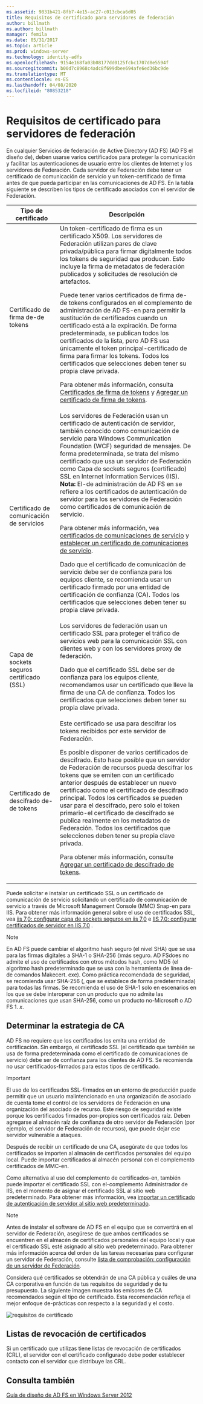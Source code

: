 ```yaml
---
ms.assetid: 9831b421-8fb7-4e15-ac27-c013cbca6d05
title: Requisitos de certificado para servidores de federación
author: billmath
ms.author: billmath
manager: femila
ms.date: 05/31/2017
ms.topic: article
ms.prod: windows-server
ms.technology: identity-adfs
ms.openlocfilehash: 9154e168fa03b08177dd0125fcbc1707d8e5594f
ms.sourcegitcommit: b00d7c8968c4adc8f699dbee694afe6ed36bc9de
ms.translationtype: MT
ms.contentlocale: es-ES
ms.lasthandoff: 04/08/2020
ms.locfileid: "80853218"
---
```

# <a name="certificate-requirements-for-federation-servers"></a>Requisitos de certificado para servidores de federación

En cualquier Servicios de federación de Active Directory (AD FS) \(AD FS el diseño de\), deben usarse varios certificados para proteger la comunicación y facilitar las autenticaciones de usuario entre los clientes de Internet y los servidores de Federación. Cada servidor de Federación debe tener un certificado de comunicación de servicio y un token\-certificado de firma antes de que pueda participar en las comunicaciones de AD FS. En la tabla siguiente se describen los tipos de certificado asociados con el servidor de Federación.  
  
|Tipo de certificado|Descripción|  
|--------------------|---------------|  
|Certificado de firma de\-de tokens|Un token\-certificado de firma es un certificado X509. Los servidores de Federación utilizan pares de clave privada\/pública para firmar digitalmente todos los tokens de seguridad que producen. Esto incluye la firma de metadatos de federación publicados y solicitudes de resolución de artefactos.<p>Puede tener varios certificados de firma de\-de tokens configurados en el complemento de administración de AD FS\-en para permitir la sustitución de certificados cuando un certificado está a la expiración. De forma predeterminada, se publican todos los certificados de la lista, pero AD FS usa únicamente el token principal\-certificado de firma para firmar los tokens. Todos los certificados que selecciones deben tener su propia clave privada.<p>Para obtener más información, consulta [Certificados de firma de tokens](Token-Signing-Certificates.md) y [Agregar un certificado de firma de tokens](../../ad-fs/deployment/Add-a-Token-Signing-Certificate.md).|  
|Certificado de comunicación de servicios|Los servidores de Federación usan un certificado de autenticación de servidor, también conocido como comunicación de servicio para Windows Communication Foundation \(WCF\) seguridad de mensajes. De forma predeterminada, se trata del mismo certificado que usa un servidor de Federación como Capa de sockets seguros \(certificado\) SSL en Internet Information Services \(IIS\). **Nota:** El\-de administración de AD FS en se refiere a los certificados de autenticación de servidor para los servidores de Federación como certificados de comunicación de servicio.<p>Para obtener más información, vea [certificados de comunicaciones de servicio](Service-Communications-Certificates.md) y [establecer un certificado de comunicaciones de servicio](../../ad-fs/deployment/Set-a-Service-Communications-Certificate.md).<p>Dado que el certificado de comunicación de servicio debe ser de confianza para los equipos cliente, se recomienda usar un certificado firmado por una entidad de certificación de confianza \(CA\). Todos los certificados que selecciones deben tener su propia clave privada.|  
|Capa de sockets seguros certificado \(SSL\)|Los servidores de federación usan un certificado SSL para proteger el tráfico de servicios web para la comunicación SSL con clientes web y con los servidores proxy de federación.<p>Dado que el certificado SSL debe ser de confianza para los equipos cliente, recomendamos usar un certificado que lleve la firma de una CA de confianza. Todos los certificados que selecciones deben tener su propia clave privada.|  
|Certificado de descifrado de\-de tokens|Este certificado se usa para descifrar los tokens recibidos por este servidor de Federación.<p>Es posible disponer de varios certificados de descifrado. Esto hace posible que un servidor de Federación de recursos pueda descifrar los tokens que se emiten con un certificado anterior después de establecer un nuevo certificado como el certificado de descifrado principal. Todos los certificados se pueden usar para el descifrado, pero solo el token primario\-el certificado de descifrado se publica realmente en los metadatos de Federación. Todos los certificados que selecciones deben tener su propia clave privada.<p>Para obtener más información, consulte [Agregar un certificado de descifrado de tokens](../../ad-fs/deployment/Add-a-Token-Decrypting-Certificate.md).|  
  
Puede solicitar e instalar un certificado SSL o un certificado de comunicación de servicio solicitando un certificado de comunicación de servicio a través de Microsoft Management Console \(MMC\) Snap\-en para IIS. Para obtener más información general sobre el uso de certificados SSL, vea [iis 7,0: configurar capa de sockets seguros en iis 7,0](https://go.microsoft.com/fwlink/?LinkID=108544) e [IIS 7,0: configurar certificados de servidor en IIS 7,0](https://go.microsoft.com/fwlink/?LinkID=108545) .  
  
> [!NOTE]  
> En AD FS puede cambiar el algoritmo hash seguro \(el nivel SHA\) que se usa para las firmas digitales a SHA\-1 o SHA\-256 \(\)más seguro. AD FSdoes no admite el uso de certificados con otros métodos hash, como MD5 \(el algoritmo hash predeterminado que se usa con la herramienta de línea de\-de comandos Makecert. exe\). Como práctica recomendada de seguridad, se recomienda usar SHA\-256 \(, que se establece de forma predeterminada\) para todas las firmas. Se recomienda el uso de SHA\-1 solo en escenarios en los que se debe interoperar con un producto que no admite las comunicaciones que usan SHA\-256, como un producto no\-Microsoft o AD FS 1. *x*.  
  
## <a name="determining-your-ca-strategy"></a>Determinar la estrategia de CA  
AD FS no requiere que los certificados los emita una entidad de certificación. Sin embargo, el certificado SSL \(el certificado que también se usa de forma predeterminada como el certificado de comunicaciones de servicio\) debe ser de confianza para los clientes de AD FS. Se recomienda no usar certificados\-firmados para estos tipos de certificado.  
  
> [!IMPORTANT]  
> El uso de los certificados SSL\-firmados en un entorno de producción puede permitir que un usuario malintencionado en una organización de asociado de cuenta tome el control de los servidores de Federación en una organización del asociado de recurso. Este riesgo de seguridad existe porque los certificados firmados por\-propios son certificados raíz. Deben agregarse al almacén raíz de confianza de otro servidor de Federación \(por ejemplo, el servidor de Federación de recursos\), que puede dejar ese servidor vulnerable a ataques.  
  
Después de recibir un certificado de una CA, asegúrate de que todos los certificados se importen al almacén de certificados personales del equipo local. Puede importar certificados al almacén personal con el complemento certificados de MMC\-en.  
  
Como alternativa al uso del complemento de certificados\-en, también puede importar el certificado SSL con el\-complemento Administrador de IIS, en el momento de asignar el certificado SSL al sitio web predeterminado. Para obtener más información, vea [importar un certificado de autenticación de servidor al sitio web predeterminado](../../ad-fs/deployment/Import-a-Server-Authentication-Certificate-to-the-Default-Web-Site.md).  
  
> [!NOTE]  
> Antes de instalar el software de AD FS en el equipo que se convertirá en el servidor de Federación, asegúrese de que ambos certificados se encuentren en el almacén de certificados personales del equipo local y que el certificado SSL esté asignado al sitio web predeterminado. Para obtener más información acerca del orden de las tareas necesarias para configurar un servidor de Federación, consulte [lista de comprobación: configuración de un servidor de Federación](../../ad-fs/deployment/Checklist--Setting-Up-a-Federation-Server.md).  
  
Considera qué certificados se obtendrán de una CA pública y cuáles de una CA corporativa en función de tus requisitos de seguridad y de tu presupuesto. La siguiente imagen muestra los emisores de CA recomendados según el tipo de certificado. Esta recomendación refleja el mejor enfoque de\-prácticas con respecto a la seguridad y el costo.  
  
![requisitos de certificado](media/adfs2_fedserver_certstory_1.png)  
  
## <a name="certificate-revocation-lists"></a>Listas de revocación de certificados  
Si un certificado que utilizas tiene listas de revocación de certificados (CRL), el servidor con el certificado configurado debe poder establecer contacto con el servidor que distribuye las CRL.  
  
## <a name="see-also"></a>Consulta también
[Guía de diseño de AD FS en Windows Server 2012](AD-FS-Design-Guide-in-Windows-Server-2012.md)
